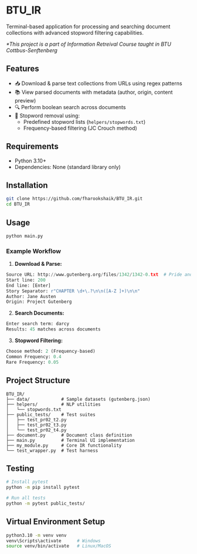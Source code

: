 # BTU_IR

Terminal-based application for processing and searching document collections with advanced stopword filtering capabilities.

_*This project is a part of Information Retreival Course taught in BTU Cottbus-Senftenberg_

## Features
- 📥 Download & parse text collections from URLs using regex patterns
- 📚 View parsed documents with metadata (author, origin, content preview)
- 🔍 Perform boolean search across documents
- 🛑 Stopword removal using:
  - Predefined stopword lists (`helpers/stopwords.txt`)
  - Frequency-based filtering (JC Crouch method)

## Requirements
- Python 3.10+
- Dependencies: None (standard library only)

## Installation
```bash
git clone https://github.com/fharookshaik/BTU_IR.git
cd BTU_IR
```

## Usage
```bash
python main.py
```

### Example Workflow
1. **Download & Parse:**
```python
Source URL: http://www.gutenberg.org/files/1342/1342-0.txt  # Pride and Prejudice
Start line: 200
End line: [Enter]
Story Separator: r"CHAPTER \d+\.?\n\n([A-Z ]+)\n\n"
Author: Jane Austen
Origin: Project Gutenberg
```

2. **Search Documents:**
```python
Enter search term: darcy
Results: 45 matches across documents
```

3. **Stopword Filtering:**
```python
Choose method: 2 (Frequency-based)
Common Frequency: 0.4
Rare Frequency: 0.05
```

## Project Structure
```
BTU_IR/
├── data/            # Sample datasets (gutenberg.json)
├── helpers/         # NLP utilities
│   └── stopwords.txt
├── public_tests/    # Test suites
│   ├── test_pr02_t2.py
│   ├── test_pr02_t3.py
│   └── test_pr02_t4.py
├── document.py      # Document class definition
├── main.py          # Terminal UI implementation
├── my_module.py     # Core IR functionality
└── test_wrapper.py  # Test harness
```

## Testing
```bash
# Install pytest
python -m pip install pytest

# Run all tests
python -m pytest public_tests/
```

## Virtual Environment Setup
```bash
python3.10 -m venv venv
venv\Scripts\activate      # Windows
source venv/bin/activate   # Linux/MacOS
```
